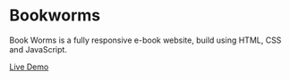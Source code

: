 # Bookworms
Book Worms  is a fully responsive e-book website, build using HTML, CSS and JavaScript.

[Live Demo](https://shaad-imran.github.io/Bookworms/)
